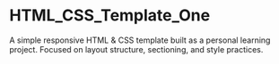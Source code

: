 # HTML_CSS_Template_One
A simple responsive HTML &amp; CSS template built as a personal learning project. Focused on layout structure, sectioning, and style practices.
